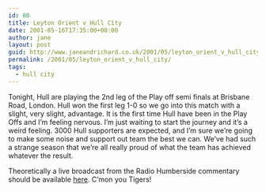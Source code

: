 ```yaml
---
id: 80
title: Leyton Orient v Hull City
date: 2001-05-16T17:35:00+00:00
author: jane
layout: post
guid: http://www.janeandrichard.co.uk/2001/05/leyton_orient_v_hull_city
permalink: /2001/05/leyton_orient_v_hull_city/
tags:
  - hull city
---
```

Tonight, Hull are playing the 2nd leg of the Play off semi finals at Brisbane Road, London. Hull won the first leg 1-0 so we go into this match with a slight, very slight, advantage. It is the first time Hull have been in the Play Offs and I&#8217;m feeling nervous. I&#8217;m just waiting to start the journey and it&#8217;s a weird feeling. 3000 Hull supporters are expected, and I&#8217;m sure we&#8217;re going to make some noise and support out team the best we can. We&#8217;ve had such a strange season that we&#8217;re all really proud of what the team has achieved whatever the result.

Theoretically a live broadcast from the Radio Humberside commentary should be available [here](http://www.clients.strawberry.co.uk/hullcity/hullcityLIVE.html). C&#8217;mon you Tigers!